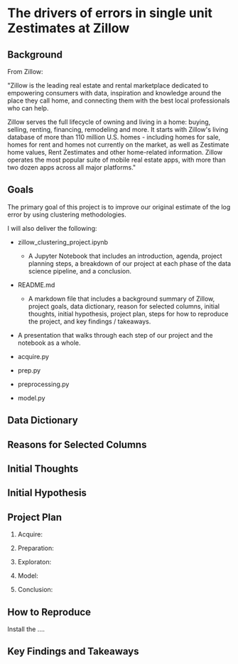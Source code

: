 # The drivers of errors in single unit Zestimates at Zillow

## Background

From Zillow:

"Zillow is the leading real estate and rental marketplace dedicated to empowering consumers with data, inspiration and knowledge around the place they call home, and connecting them with the best local professionals who can help.

Zillow serves the full lifecycle of owning and living in a home: buying, selling, renting, financing, remodeling and more. It starts with Zillow's living database of more than 110 million U.S. homes - including homes for sale, homes for rent and homes not currently on the market, as well as Zestimate home values, Rent Zestimates and other home-related information. Zillow operates the most popular suite of mobile real estate apps, with more than two dozen apps across all major platforms."

## Goals
The primary goal of this project is to improve our original estimate of the log error by using clustering methodologies.

I will also deliver the following:

- zillow_clustering_project.ipynb
    - A Jupyter Notebook that includes an introduction, agenda, project planning steps, a breakdown of our project at each phase of the data science pipeline, and a conclusion.

- README.md
    - A markdown file that includes a background summary of Zillow, project goals, data dictionary, reason for selected columns, initial thoughts, initial hypothesis, project plan, steps for how to reproduce the project, and key findings / takeaways.

- A presentation that walks through each step of our project and the notebook as a whole.

- acquire.py

- prep.py

- preprocessing.py

- model.py


## Data Dictionary


## Reasons for Selected Columns


## Initial Thoughts


## Initial Hypothesis


## Project Plan

1) Acquire:


2) Preparation:


3) Exploraton:


4) Model:


5) Conclusion:


## How to Reproduce

Install the ....

## Key Findings and Takeaways

